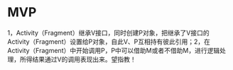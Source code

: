 # MVP

1，Activity（Fragment）继承V接口，同时创建P对象，把继承了V接口的Activity（Fragment）设置给P对象，自此V、P互相持有彼此引用；2，在Activity（Fragment）中开始调用P，P中可以借助M或者不借助M，进行逻辑处理，所得结果通过V的调用表现出来。望指教！ 